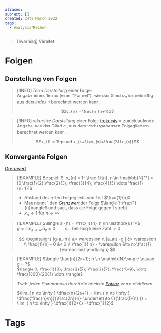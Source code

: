 ```yaml
---
aliases: 
subject: []
created: 24th March 2022
tags:
  - Analysis/Reihen
---
```


> [!warning] Veraltet

# Folgen

## Darstellung von Folgen

> [!INFO] *Term Darstellung* einer Folge:  
> Angabe eines Terms (einer "Formel"), wie das Glied $a_{n}$ formelmäßig aus dem *index n* berechnet werden kann.  
>
> $$c_{n} = \frac{n}{n+1}$$

> [!INFO] *rekursive Darstellung* einer Folge ([rekursiv](../../Softwareentwicklung/DS-Algo/Rekursion.md) = zurücklaufend):  
> Angabe, wie das Glied $a_{n}$ aus dem *vorhergehenden* Folgegliedern berechnet werden kann.  
>
> $$x_{1} = 1\qquad x_{n+1}=x_{n}+\frac{3}{x_{n}}$$

## Konvergente Folgen

[Grenzwert](Grenzwert.md)

> [!EXAMPLE] Beispiel: $[  x_{n} = 1- \frac{1}{n}, n \in \mathbb{N}^*] = [0;\frac{1}{2};\frac{2}{3}; \frac{3}{4}; \frac{4}{5} \dots \frac{1}{n+1}]$
> - Abstand des $n$-ten Folgeglieds von $1$ ist $\frac{1}{n}$
> - Man nennt $1$ den *[Grenzwert](Grenzwert.md)* der Folge $\langle 1-\frac{1}{n}\rangle$ und sagt, dass die Folge gegen $1$ strebt.
> - $x_{n} \to 1$ für $n\to \infty$

> [!EXAMPLE] $\langle a_{n} = \frac{1}{n}, n \in \mathbb{N}^*$  
> $g = \lim_{ n \to \infty } a_{n} = 0\qquad \varepsilon \dots$ beliebig kleine Zahl $> 0$
>
> $$
> \begin{align}
> |g-a_{n}| &< \varepsilon \\
> |a_{n} -g | &< \varepsilon \\
> \frac{1}{n} - 0 &< 0 \\
> \frac{1}{ n} < \varepsilon &\to n>\frac{1}{\varepsilon}
> \end{align}
> $$

> [!EXAMPLE] $\langle \frac{n}{2n+1}; n \in \mathbb{N}\rangle \qquad g = ?$  
> $\langle 0; \frac{1}{3}; \frac{2}{5}; \frac{3}{7}; \frac{4}{9}; \dots \frac{1000}{2001} \dots \rangle$
> 
> *Trick: jeden Summanden durch die höchste [Potenz](Potenzen.md) von $n$ dividieren*
>
> $\lim_{ n \to \infty } \dfrac{n}{2n+1} = \lim_{ n \to \infty } \dfrac{\frac{n}{n}}{\frac{2n}{n}+\underset{\to 0}{\frac{1}{n} }} = \lim_{ n \to \infty } \dfrac{1}{2+0} =\dfrac{1}{2}$

# Tags